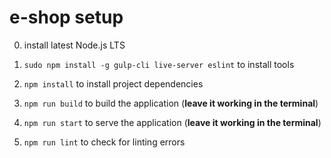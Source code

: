 # e-shop setup

0) install latest Node.js LTS

1) `sudo npm install -g gulp-cli live-server eslint` to install tools

2) `npm install` to install project dependencies

3) `npm run build` to build the application (**leave it working in the terminal**)

4) `npm run start` to serve the application (**leave it working in the terminal**)

5) `npm run lint` to check for linting errors
